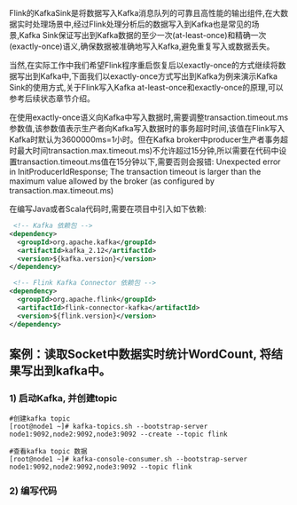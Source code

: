 Flink的KafkaSink是将数据写入Kafka消息队列的可靠且高性能的输出组件,在大数据实时处理场景中,经过Flink处理分析后的数据写入到Kafka也是常见的场景,Kafka Sink保证写出到Kafka数据的至少一次(at-least-once)和精确一次(exactly-once)语义,确保数据被准确地写入Kafka,避免重复写入或数据丢失。

当然,在实际工作中我们希望Flink程序重启恢复后以exactly-once的方式继续将数据写出到Kafka中,下面我们以exactly-once方式写出到Kafka为例来演示Kafka Sink的使用方式,关于Flink写入Kafka at-least-once和exactly-once的原理,可以参考后续状态章节介绍。

在使用exactly-once语义向Kafka中写入数据时,需要调整transaction.timeout.ms参数值,该参数值表示生产者向Kafka写入数据时的事务超时时间,该值在Flink写入Kafka时默认为3600000ms=1小时。但在Kafka broker中producer生产者事务超时最大时间transaction.max.timeout.ms)不允许超过15分钟,所以需要在代码中设置transaction.timeout.ms值在15分钟以下,需要否则会报错: Unexpected error in InitProducerIdResponse; The transaction timeout is larger than the maximum value allowed by the broker (as configured by transaction.max.timeout.ms)

在编写Java或者Scala代码时,需要在项目中引入如下依赖:

```xml
 <!-- Kafka 依赖包 -->
<dependency>
  <groupId>org.apache.kafka</groupId>
  <artifactId>kafka_2.12</artifactId>
  <version>${kafka.version}</version>
</dependency>

 <!-- Flink Kafka Connector 依赖包 -->
<dependency>
  <groupId>org.apache.flink</groupId>
  <artifactId>flink-connector-kafka</artifactId>
  <version>${flink.version}</version>
</dependency>
```

## 案例：读取Socket中数据实时统计WordCount, 将结果写出到kafka中。

### 1) 启动Kafka, 并创建topic

```
#创建kafka topic
[root@node1 ~]# kafka-topics.sh --bootstrap-server node1:9092,node2:9092,node3:9092 --create --topic flink
```

```
#查看kafka topic 数据
[root@node1 ~]# kafka-console-consumer.sh --bootstrap-server node1:9092,node2:9092,node3:9092 --topic flink
```

### 2) 编写代码